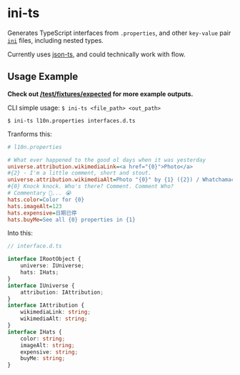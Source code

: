 # ini-ts
Generates TypeScript interfaces from `.properties`, and other `key-value` pair [`ini`](https://en.wikipedia.org/wiki/INI_file) files,
including nested types.

Currently uses [json-ts](https://github.com/shakyshane/json-ts), and could technically work with flow.

## Usage Example
**Check out [/test/fixtures/expected](https://github.com/sirMerr/ini-ts/tree/master/test/fixtures/expected) for more example outputs.**

CLI simple usage: `$ ini-ts <file_path> <out_path>`
```
$ ini-ts l10n.properties interfaces.d.ts
```

Tranforms this:
```ini
# l10n.properties

# What ever happened to the good ol days when it was yesterday
universe.attribution.wikimediaLink=<a href="{0}">Photo</a>
#{2} - I'm a little comment, short and stout.
universe.attribution.wikimediaAlt=Photo "{0}" by {1} ({2}) / Whatchamacalit
#{0} Knock knock. Who's there? Comment. Comment Who?
# Commentary 🥁... 😭
hats.color=Color for {0}
hats.imageAlt=123
hats.expensive=日期已停
hats.buyMe=See all {0} properties in {1}
```

Into this:
```ts
// interface.d.ts

interface IRootObject {
    universe: IUniverse;
    hats: IHats;
}
interface IUniverse {
    attribution: IAttribution;
}
interface IAttribution {
    wikimediaLink: string;
    wikimediaAlt: string;
}
interface IHats {
    color: string;
    imageAlt: string;
    expensive: string;
    buyMe: string;
}
```
